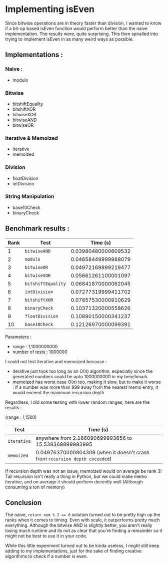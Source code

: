 # Implementing isEven

Since bitwise operations are in theory faster than division, I wanted to know if a bit-op based isEven function would perform better than the naive implementation. 
The results were, quite surprising. 
This then spiralled into trying to implement isEven in as many weird ways as possible.

## Implementations : 
### Naive :
- modulo
### Bitwise
- bitshiftEquality
- bitshiftXOR
- bitwiseXOR
- bitwiseAND
- bitwiseOR

### Iterative & Memoized
- iterative
- memoized
### Division
- floatDivision
- intDivision
### String Manipulation
- base10Check
- binaryCheck

## Benchmark results : 

Rank | Test | Time (s)
--- | --- | ---
1 | `bitwiseAND` | 0.03980480000609532
2 | `modulo` | 0.04658449999988079
3 | `bitwiseOR` | 0.04972169999219477
4 | `bitwiseXOR` | 0.05661261100001097
5 | `bitshiftEquality` | 0.06841870000062045
6 | `intDivision` | 0.07277319999411702
7 | `bitshiftXOR` | 0.07857530000910629
8 | `binaryCheck` | 0.10371320000558626
9 | `floatDivision` | 0.10890150000341237
10 | `base10Check` | 0.12126970000099391

Parameters : 
- range : 1,1000000000
- number of tests : 1000000

I could not test iterative and memoized because :
- iterative just took too long as an O($n$) algorithm, especially since the generated numbers could be upto 1000000000 in my benchmark
- memoized has worst case O($n$) too, making it slow, but to make it worse : if a number was more than 999 away from the nearest memo entry, it would exceed the maximum recursion depth

Regardless, I did some testing with lower random ranges, here are the results : 

(range : 1,1500)

Test | Time (s)
--- | ---
`iterative` | anywhere from 2.186090699993656 to 15.538369899993995
`memoized` | 0.04976370000804309 (when it doesn't crash from `recursion depth exceeded`)

If recursion depth was not an issue, memoized would on average be rank 3! 
Tail recursion isn't really a thing in Python, but we could make memo iterative, and on average it should perform decently well (Although consuming a ton of memory)

## Conclusion

The naive, `return num % 2 == 0` solution turned out to be pretty high up the ranks when it comes to timing. 
Even with scale, it outperforms pretty much everything. 
Although the bitwise AND is slightly better, you aren't really losing much runtime and its not as clear that you're finding a remainder so it might not be best to use it in your code. 

While this little experiment turned out to be kinda useless, I might still keep adding to my implementations, just for the sake of finding creative algorithms to check if a number is even.
